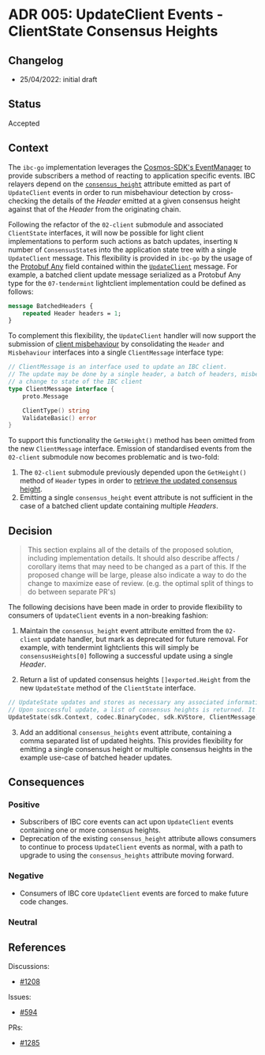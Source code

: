 # ADR 005: UpdateClient Events - ClientState Consensus Heights

## Changelog
* 25/04/2022: initial draft

## Status

Accepted 

## Context

The `ibc-go` implementation leverages the [Cosmos-SDK's EventManager](https://github.com/cosmos/cosmos-sdk/blob/main/docs/core/events.md#EventManager) to provide subscribers a method of reacting to application specific events.
IBC relayers depend on the [`consensus_height`](https://github.com/cosmos/ibc-go/blob/main/modules/core/02-client/keeper/events.go#L33) attribute emitted as part of `UpdateClient` events in order to run misbehaviour detection by cross-checking the details of the *Header* emitted at a given consensus height against that of the *Header* from the originating chain.

Following the refactor of the `02-client` submodule and associated `ClientState` interfaces, it will now be possible for
light client implementations to perform such actions as batch updates, inserting `N` number of `ConsensusState`s into the application state tree with a single `UpdateClient` message. This flexibility is provided in `ibc-go` by the usage of the [Protobuf Any](https://developers.google.com/protocol-buffers/docs/proto3#any) field contained within the [`UpdateClient`](https://github.com/cosmos/ibc-go/blob/main/proto/ibc/core/client/v1/tx.proto#L44) message.
For example, a batched client update message serialized as a Protobuf Any type for the `07-tendermint` lightclient implementation could be defined as follows:

```protobuf
message BatchedHeaders {
    repeated Header headers = 1;
}
```

To complement this flexibility, the `UpdateClient` handler will now support the submission of [client misbehaviour](https://github.com/cosmos/ibc/tree/master/spec/core/ics-002-client-semantics#misbehaviour) by consolidating the `Header` and `Misbehaviour` interfaces into a single `ClientMessage` interface type:

```go
// ClientMessage is an interface used to update an IBC client.
// The update may be done by a single header, a batch of headers, misbehaviour, or any type which when verified produces
// a change to state of the IBC client
type ClientMessage interface {
	proto.Message

	ClientType() string
	ValidateBasic() error
}
```

To support this functionality the `GetHeight()` method has been omitted from the new `ClientMessage` interface.
Emission of standardised events from the `02-client` submodule now becomes problematic and is two-fold:

1. The `02-client` submodule previously depended upon the `GetHeight()` method of `Header` types in order to [retrieve the updated consensus height](https://github.com/cosmos/ibc-go/blob/main/modules/core/02-client/keeper/client.go#L90).
2. Emitting a single `consensus_height` event attribute is not sufficient in the case of a batched client update containing multiple *Headers*.

## Decision

> This section explains all of the details of the proposed solution, including implementation details.
It should also describe affects / corollary items that may need to be changed as a part of this.
If the proposed change will be large, please also indicate a way to do the change to maximize ease of review.
(e.g. the optimal split of things to do between separate PR's)

The following decisions have been made in order to provide flexibility to consumers of `UpdateClient` events in a non-breaking fashion:

1. Maintain the `consensus_height` event attribute emitted from the `02-client` update handler, but mark as deprecated for future removal. For example, with tendermint lightclients this will simply be `consensusHeights[0]` following a successful update using a single *Header*.

2. Return a list of updated consensus heights `[]exported.Height` from the new `UpdateState` method of the `ClientState` interface.

```go
// UpdateState updates and stores as necessary any associated information for an IBC client, such as the ClientState and corresponding ConsensusState.
// Upon successful update, a list of consensus heights is returned. It assumes the ClientMessage has already been verified.
UpdateState(sdk.Context, codec.BinaryCodec, sdk.KVStore, ClientMessage) []Height
```

3. Add an additional `consensus_heights` event attribute, containing a comma separated list of updated heights. This provides flexibility for emitting a single consensus height or multiple consensus heights in the example use-case of batched header updates.

## Consequences

### Positive

- Subscribers of IBC core events can act upon `UpdateClient` events containing one or more consensus heights.
- Deprecation of the existing `consensus_height` attribute allows consumers to continue to process `UpdateClient` events as normal, with a path to upgrade to using the `consensus_heights` attribute moving forward.

### Negative

- Consumers of IBC core `UpdateClient` events are forced to make future code changes.

### Neutral

## References

Discussions:
- [#1208](https://github.com/cosmos/ibc-go/pull/1208#discussion_r839691927)

Issues:
- [#594](https://github.com/cosmos/ibc-go/issues/594)

PRs:
- [#1285](https://github.com/cosmos/ibc-go/pull/1285)